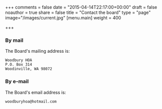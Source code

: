 +++
comments = false
date = "2015-04-14T22:17:00+00:00"
draft = false
noauthor = true
share = false
title = "Contact the board"
type = "page"
image="/images/current.jpg"
[menu.main]
weight = 400

+++

### By mail
The Board's mailing address is:

    Woodbury HOA
    P.O. Box 314
    Woodinville, WA 98072

### By e-mail
The Board's email address is:

    woodburyhoa@hotmail.com